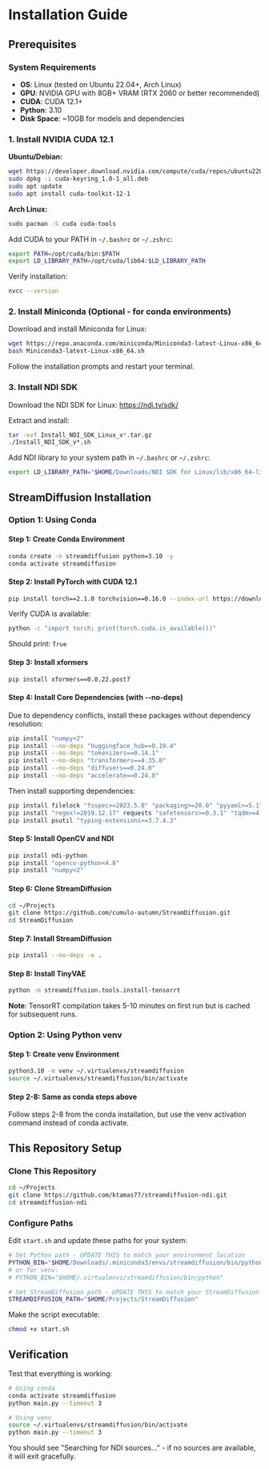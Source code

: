 # Installation Guide

## Prerequisites

### System Requirements

- **OS**: Linux (tested on Ubuntu 22.04+, Arch Linux)
- **GPU**: NVIDIA GPU with 8GB+ VRAM (RTX 2060 or better recommended)
- **CUDA**: CUDA 12.1+
- **Python**: 3.10
- **Disk Space**: ~10GB for models and dependencies

### 1. Install NVIDIA CUDA 12.1

**Ubuntu/Debian:**
```bash
wget https://developer.download.nvidia.com/compute/cuda/repos/ubuntu2204/x86_64/cuda-keyring_1.0-1_all.deb
sudo dpkg -i cuda-keyring_1.0-1_all.deb
sudo apt update
sudo apt install cuda-toolkit-12-1
```

**Arch Linux:**
```bash
sudo pacman -S cuda cuda-tools
```

Add CUDA to your PATH in `~/.bashrc` or `~/.zshrc`:
```bash
export PATH=/opt/cuda/bin:$PATH
export LD_LIBRARY_PATH=/opt/cuda/lib64:$LD_LIBRARY_PATH
```

Verify installation:
```bash
nvcc --version
```

### 2. Install Miniconda (Optional - for conda environments)

Download and install Miniconda for Linux:
```bash
wget https://repo.anaconda.com/miniconda/Miniconda3-latest-Linux-x86_64.sh
bash Miniconda3-latest-Linux-x86_64.sh
```

Follow the installation prompts and restart your terminal.

### 3. Install NDI SDK

Download the NDI SDK for Linux:
https://ndi.tv/sdk/

Extract and install:
```bash
tar -xvf Install_NDI_SDK_Linux_v*.tar.gz
./Install_NDI_SDK_v*.sh
```

Add NDI library to your system path in `~/.bashrc` or `~/.zshrc`:
```bash
export LD_LIBRARY_PATH="$HOME/Downloads/NDI SDK for Linux/lib/x86_64-linux-gnu:$LD_LIBRARY_PATH"
```

## StreamDiffusion Installation

### Option 1: Using Conda

#### Step 1: Create Conda Environment

```bash
conda create -n streamdiffusion python=3.10 -y
conda activate streamdiffusion
```

#### Step 2: Install PyTorch with CUDA 12.1

```bash
pip install torch==2.1.0 torchvision==0.16.0 --index-url https://download.pytorch.org/whl/cu121
```

Verify CUDA is available:
```bash
python -c "import torch; print(torch.cuda.is_available())"
```

Should print: `True`

#### Step 3: Install xformers

```bash
pip install xformers==0.0.22.post7
```

#### Step 4: Install Core Dependencies (with --no-deps)

Due to dependency conflicts, install these packages without dependency resolution:

```bash
pip install "numpy<2"
pip install --no-deps "huggingface_hub==0.19.4"
pip install --no-deps "tokenizers==0.14.1"
pip install --no-deps "transformers==4.35.0"
pip install --no-deps "diffusers==0.24.0"
pip install --no-deps "accelerate==0.24.0"
```

Then install supporting dependencies:
```bash
pip install filelock "fsspec>=2023.5.0" "packaging>=20.0" "pyyaml>=5.1"
pip install "regex!=2019.12.17" requests "safetensors>=0.3.1" "tqdm>=4.27"
pip install psutil "typing-extensions>=3.7.4.3"
```

#### Step 5: Install OpenCV and NDI

```bash
pip install ndi-python
pip install "opencv-python<4.8"
pip install "numpy<2"
```

#### Step 6: Clone StreamDiffusion

```bash
cd ~/Projects
git clone https://github.com/cumulo-autumn/StreamDiffusion.git
cd StreamDiffusion
```

#### Step 7: Install StreamDiffusion

```bash
pip install --no-deps -e .
```

#### Step 8: Install TinyVAE

```bash
python -m streamdiffusion.tools.install-tensorrt
```

**Note**: TensorRT compilation takes 5-10 minutes on first run but is cached for subsequent runs.

### Option 2: Using Python venv

#### Step 1: Create venv Environment

```bash
python3.10 -m venv ~/.virtualenvs/streamdiffusion
source ~/.virtualenvs/streamdiffusion/bin/activate
```

#### Step 2-8: Same as conda steps above

Follow steps 2-8 from the conda installation, but use the venv activation command instead of conda activate.

## This Repository Setup

### Clone This Repository

```bash
cd ~/Projects
git clone https://github.com/ktamas77/streamdiffusion-ndi.git
cd streamdiffusion-ndi
```

### Configure Paths

Edit `start.sh` and update these paths for your system:

```bash
# Set Python path - UPDATE THIS to match your environment location
PYTHON_BIN="$HOME/Downloads/.miniconda3/envs/streamdiffusion/bin/python"
# or for venv:
# PYTHON_BIN="$HOME/.virtualenvs/streamdiffusion/bin/python"

# Set StreamDiffusion path - UPDATE THIS to match your StreamDiffusion installation
STREAMDIFFUSION_PATH="$HOME/Projects/StreamDiffusion"
```

Make the script executable:
```bash
chmod +x start.sh
```

## Verification

Test that everything is working:

```bash
# Using conda
conda activate streamdiffusion
python main.py --timeout 3

# Using venv
source ~/.virtualenvs/streamdiffusion/bin/activate
python main.py --timeout 3
```

You should see "Searching for NDI sources..." - if no sources are available, it will exit gracefully.
